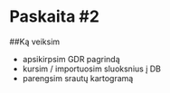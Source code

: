 # Paskaita #2


##Ką veiksim

- apsikirpsim GDR pagrindą
- kursim / importuosim sluoksnius į DB
- parengsim srautų kartogramą